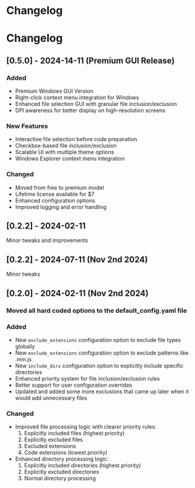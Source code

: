 # Changelog

# Changelog

## [0.5.0] - 2024-14-11 (Premium GUI Release)

### Added

- Premium Windows GUI Version
- Right-click context menu integration for Windows
- Enhanced file selection GUI with granular file inclusion/exclusion
- DPI awareness for better display on high-resolution screens

### New Features

- Interactive file selection before code preparation
- Checkbox-based file inclusion/exclusion
- Scalable UI with multiple theme options
- Windows Explorer context menu integration

### Changed

- Moved from free to premium model
- Lifetime license available for $7
- Enhanced configuration options
- Improved logging and error handling

## [0.2.2] - 2024-02-11

Minor tweaks and improvements

## [0.2.2] - 2024-07-11 (Nov 2nd 2024)

Minor tweaks

## [0.2.0] - 2024-02-11 (Nov 2nd 2024)

### Moved all hard coded options to the default_config.yaml file

### Added

- New `exclude_extensions` configuration option to exclude file types globally
- New `exclude_extensions` configuration option to exclude patterns like .min.js
- New `include_dirs` configuration option to explicitly include specific directories
- Enhanced priority system for file inclusion/exclusion rules
- Better support for user configuration overrides
- Updated and added some more exclusions that came up later when it would add unnecessary files

### Changed

- Improved file processing logic with clearer priority rules:
  1. Explicitly included files (highest priority)
  2. Explicitly excluded files
  3. Excluded extensions
  4. Code extensions (lowest priority)
- Enhanced directory processing logic:
  1. Explicitly included directories (highest priority)
  2. Explicitly excluded directories
  3. Normal directory processing
